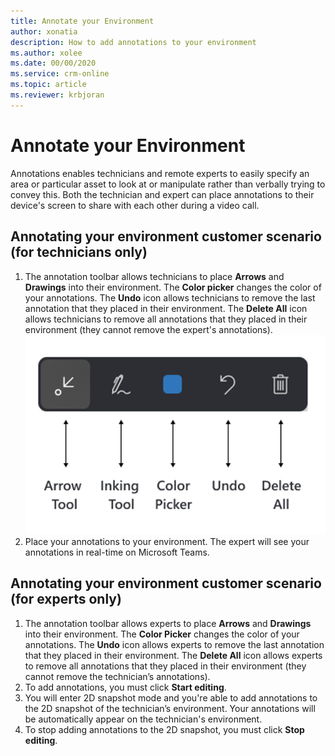 ```yaml
---
title: Annotate your Environment 
author: xonatia
description: How to add annotations to your environment  
ms.author: xolee
ms.date: 00/00/2020
ms.service: crm-online
ms.topic: article
ms.reviewer: krbjoran
---
```

# Annotate your Environment 

Annotations enables technicians and remote experts to easily specify an area or particular asset to look at or manipulate rather than verbally trying to convey this. Both the technician and expert can place annotations to their device's screen to share with each other during a video call. 

## Annotating your environment customer scenario (for technicians only)
1. The annotation toolbar allows technicians to place **Arrows** and **Drawings** into their environment. The **Color picker** changes the color of your annotations. The **Undo** icon allows technicians to remove the last annotation that they placed in their environment. The **Delete All** icon allows technicians to remove all annotations that they placed in their environment (they cannot remove the expert's annotations). 
![RAM Toolbar](./media/ramtoolbar.png "RAM Toolbar")
2. Place your annotations to your environment. The expert will see your annotations in real-time on Microsoft Teams. 

## Annotating your environment customer scenario (for experts only)

1. The annotation toolbar allows experts to place **Arrows** and **Drawings** into their environment. The **Color Picker** changes the color of your annotations. The **Undo** icon allows experts to remove the last annotation that they placed in their environment. The **Delete All** icon allows experts to remove all annotations that they placed in their environment (they cannot remove the technician’s annotations). 
2. To add annotations, you must click **Start editing**. 
3. You will enter 2D snapshot mode and you're able to add annotations to the 2D snapshot of the technician’s environment. Your annotations will be automatically appear on the technician's environment. 
4. To stop adding annotations to the 2D snapshot, you must click **Stop editing**. 
